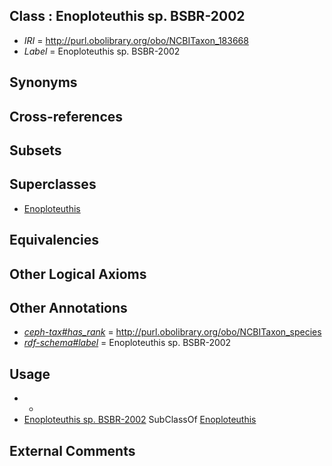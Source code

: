 
## Class : Enoploteuthis sp. BSBR-2002

 * *IRI* = http://purl.obolibrary.org/obo/NCBITaxon_183668
 * *Label* = Enoploteuthis sp. BSBR-2002

## Synonyms


## Cross-references


## Subsets


## Superclasses

 * [Enoploteuthis](../../NCBITaxon/45/NCBITaxon_34545.md)

## Equivalencies


## Other Logical Axioms


## Other Annotations

 * *[ceph-tax#has_rank](../../ceph-tax#has/nk/ceph-tax#has_rank.md)* = http://purl.obolibrary.org/obo/NCBITaxon_species
 * *[rdf-schema#label](../../el/rdf-schema#label.md)* = Enoploteuthis sp. BSBR-2002

## Usage

 * -
 * [Enoploteuthis sp. BSBR-2002](../../NCBITaxon/68/NCBITaxon_183668.md) SubClassOf [Enoploteuthis](../../NCBITaxon/45/NCBITaxon_34545.md)

## External Comments

